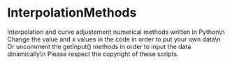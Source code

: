 # InterpolationMethods
 Interpolation and curve adjustement numerical methods written in Python\n
 Change the value and x values in the code in order to put your own data\n
 Or uncomment the getInput() methods in order to input the data dinamically\n
 Please respect the copyright of these scripts.
